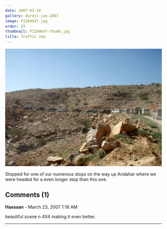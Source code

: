 ```yaml
---
date: 2007-03-18
gallery: dureji-jan-2007
image: P1284647.jpg
order: 33
thumbnail: P1284647-thumb.jpg
title: Traffic Jam
---
```


![Traffic Jam](./P1284647.jpg)

Stopped for one of our numerous stops on the way up Andahar where we were headed for a even longer stop than this one.

<div id="comments">

## Comments (1)

**Hassaan** - March 23, 2007  1:18 AM

beautiful scene n 4X4 making it even better.

---

</div>